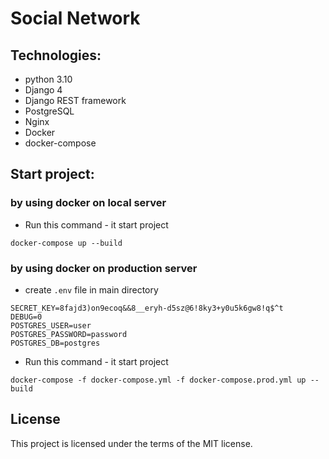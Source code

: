# Social Network

## Technologies:
- python 3.10
- Django 4
- Django REST framework
- PostgreSQL
- Nginx
- Docker
- docker-compose

## Start project:

### by using docker on local server
- Run this command - it start project
```
docker-compose up --build
```

### by using docker on production server

- create `.env` file in main directory
```dotenv
SECRET_KEY=8fajd3)on9ecoq&&8__eryh-d5sz@6!8ky3+y0u5k6gw8!q$^t
DEBUG=0
POSTGRES_USER=user
POSTGRES_PASSWORD=password
POSTGRES_DB=postgres
```

- Run this command - it start project
```
docker-compose -f docker-compose.yml -f docker-compose.prod.yml up --build
```


## License

This project is licensed under the terms of the MIT license.
